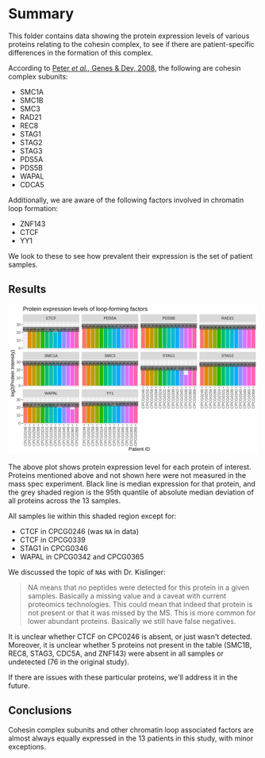 # Summary

This folder contains data showing the protein expression levels of various proteins relating to the cohesin complex, to see if there are patient-specific differences in the formation of this complex.

According to [Peter _et al._, Genes & Dev, 2008](http://genesdev.cshlp.org/content/22/22/3089.full), the following are cohesin complex subunits:

* SMC1A
* SMC1B
* SMC3
* RAD21
* REC8
* STAG1
* STAG2
* STAG3
* PDS5A
* PDS5B
* WAPAL
* CDCA5

Additionally, we are aware of the following factors involved in chromatin loop formation:

* ZNF143
* CTCF
* YY1

We look to these to see how prevalent their expression is the set of patient samples.

## Results

![Protein expression](loop-forming-factors_expression.png)

The above plot shows protein expression level for each protein of interest.
Proteins mentioned above and not shown here were not measured in the mass spec experiment.
Black line is median expression for that protein, and the grey shaded region is the 95th quantile of absolute median deviation of all proteins across the 13 samples.

All samples lie within this shaded region except for:

* CTCF in CPCG0246 (was `NA` in data)
* CTCF in CPCG0339
* STAG1 in CPCG0346
* WAPAL in CPCG0342 and CPCG0365

We discussed the topic of `NA`s with Dr. Kislinger:

> NA means that no peptides were detected for this protein in a given samples. Basically a missing value and a caveat with current proteomics technologies.
> This could mean that indeed that protein is not present or that it was missed by the MS.
> This is more common for lower abundant proteins.
> Basically we still have false negatives.

It is unclear whether CTCF on CPC0246 is absent, or just wasn't detected.
Moreover, it is unclear whether 5 proteins not present in the table (SMC1B, REC8, STAG3, CDC5A, and ZNF143) were absent in all samples or undetected (76 in the original study).

If there are issues with these particular proteins, we'll address it in the future.

## Conclusions

Cohesin complex subunits and other chromatin loop associated factors are almost always equally expressed in the 13 patients in this study, with minor exceptions.
